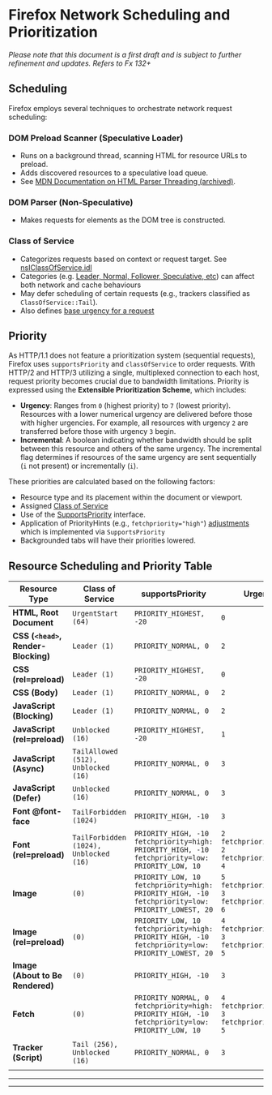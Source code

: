 # Firefox Network Scheduling and Prioritization

*Please note that this document is a first draft and is subject to further refinement and updates.*
*Refers to Fx 132+*


## Scheduling
Firefox employs several techniques to orchestrate network request scheduling:

### DOM Preload Scanner (Speculative Loader)
- Runs on a background thread, scanning HTML for resource URLs to preload.
- Adds discovered resources to a speculative load queue.
- See [MDN Documentation on HTML Parser Threading (archived)](https://web.archive.org/web/20201021003137/https://developer.mozilla.org/en-US/docs/Mozilla/Gecko/HTML_parser_threading).

### DOM Parser (Non-Speculative)
- Makes requests for elements as the DOM tree is constructed.

### Class of Service
- Categorizes requests based on context or request target. See [nsIClassOfService.idl](https://searchfox.org/mozilla-central/rev/f549a50b1e39b1e6bea19912d92545c4c0a06b7b/netwerk/base/nsIClassOfService.idl#7-15)
- Categories (e.g. [Leader, Normal, Follower, Speculative, etc](https://searchfox.org/mozilla-central/rev/f549a50b1e39b1e6bea19912d92545c4c0a06b7b/netwerk/base/nsIClassOfService.idl#69-102)) can affect both network and cache behaviours
- May defer scheduling of certain requests (e.g., trackers classified as `ClassOfService::Tail`).
- Also defines [base urgency for a request](https://searchfox.org/mozilla-central/rev/f2c181a7ab3bfea4d2266521e6eac713630479b3/netwerk/protocol/http/nsHttpHandler.cpp#794-818)

## Priority
As HTTP/1.1 does not feature a prioritization system (sequential requests), Firefox uses `supportsPriority` and `classOfService` to order requests.
With HTTP/2 and HTTP/3 utilizing a single, multiplexed connection to each host, request priority becomes crucial due to bandwidth limitations. Priority is expressed using the **Extensible Prioritization Scheme**, which includes:

- **Urgency**: Ranges from `0` (highest priority) to `7` (lowest priority). Resources with a lower numerical urgency are delivered before those with higher urgencies. For example, all resources with urgency `2` are transferred before those with urgency `3` begin.
- **Incremental**: A boolean indicating whether bandwidth should be split between this resource and others of the same urgency. The incremental flag determines if resources of the same urgency are sent sequentially (`i` not present) or incrementally (`i`).

These priorities are calculated based on the following factors:
- Resource type and its placement within the document or viewport.
- Assigned [Class of Service](https://searchfox.org/mozilla-central/rev/f2c181a7ab3bfea4d2266521e6eac713630479b3/netwerk/protocol/http/nsHttpHandler.cpp#794-818)
- Use of the [SupportsPriority](https://searchfox.org/mozilla-central/rev/f549a50b1e39b1e6bea19912d92545c4c0a06b7b/xpcom/threads/nsISupportsPriority.idl#8-16) interface.
- Application of PriorityHints (e.g., `fetchpriority="high"`) [adjustments](https://searchfox.org/mozilla-central/rev/1e8cec3727d6e09f4af41bb3d202b7a4c326ed84/modules/libpref/init/StaticPrefList.yaml#12615-12863) which is implemented via `SupportsPriority`
- Backgrounded tabs will have their priorities lowered.

## Resource Scheduling and Priority Table

| **Resource Type**                    | **Class of Service**                    | **supportsPriority**                                                                 | **Urgency**                                   | **Incremental** | **Notes**                                                                 |
|--------------------------------------|------------------------------------------|--------------------------------------------------------------------------------------|-----------------------------------------------|-----------------|---------------------------------------------------------------------------|
| **HTML, Root Document**              | `UrgentStart (64)`                       | `PRIORITY_HIGHEST, -20`                                                              | `0`                                           | `true`          |                                                                           |
| **CSS (`<head>`, Render-Blocking)**  | `Leader (1)`                             | `PRIORITY_NORMAL, 0`                                                                 | `2`                                           | `false`         |                                                                           |
| **CSS (rel=preload)**                | `Leader (1)`                             | `PRIORITY_HIGHEST, -20`                                                              | `0`                                           | `false`         |                                                                           |
| **CSS (Body)**                       | `Leader (1)`                             | `PRIORITY_NORMAL, 0`                                                                 | `2`                                           | `false`         |                                                                           |
| **JavaScript (Blocking)**            | `Leader (1)`                             | `PRIORITY_NORMAL, 0`                                                                 | `2`                                           | `false`         |                                                                           |
| **JavaScript (rel=preload)**         | `Unblocked (16)`                         | `PRIORITY_HIGHEST, -20`                                                              | `1`                                           | `false`         |                                                                           |
| **JavaScript (Async)**               | `TailAllowed (512), Unblocked (16)`      | `PRIORITY_NORMAL, 0`                                                                 | `3`                                           | `false`         |                                                                           |
| **JavaScript (Defer)**               | `Unblocked (16)`                         | `PRIORITY_NORMAL, 0`                                                                 | `3`                                           | `false`         |                                                                           |
| **Font @font-face**                  | `TailForbidden (1024)`                   | `PRIORITY_HIGH, -10`                                                                 | `3`                                           | `false`         |  Urgency affected by `TailForbidden` CoS                                  |
| **Font (rel=preload)**               | `TailForbidden (1024), Unblocked (16)`   | `PRIORITY_HIGH, -10`<br>`fetchpriority=high: PRIORITY_HIGH, -10`<br>`fetchpriority=low: PRIORITY_LOW, 10` | `2`<br>`fetchpriority=high: 2`<br>`fetchpriority=low: 4` | `false`         |                                                                           |
| **Image**                            | `(0)`                                    | `PRIORITY_LOW, 10`<br>`fetchpriority=high: PRIORITY_HIGH, -10`<br>`fetchpriority=low: PRIORITY_LOWEST, 20` | `5`<br>`fetchpriority=high: 3`<br>`fetchpriority=low: 6` | `true`          |                                                                           |
| **Image (rel=preload)**              | `(0)`                                    | `PRIORITY_LOW, 10`<br>`fetchpriority=high: PRIORITY_HIGH, -10`<br>`fetchpriority=low: PRIORITY_LOWEST, 20` | `4`<br>`fetchpriority=high: 3`<br>`fetchpriority=low: 5` | `true`          |                                                                           |
| **Image (About to Be Rendered)**     | `(0)`                                    | `PRIORITY_HIGH, -10`                                                                 | `3`                         | `true`          | See: [image_layout_network_priority](https://searchfox.org/mozilla-central/rev/a13db27562f9237db97e2ea5b01dc879d5b55b74/modules/libpref/init/StaticPrefList.yaml#7429-7431) and [bug 1915817](https://bugzilla.mozilla.org/show_bug.cgi?id=1915817)                                   |
| **Fetch**                            | `(0)`                                    | `PRIORITY_NORMAL, 0`<br>`fetchpriority=high: PRIORITY_HIGH, -10`<br>`fetchpriority=low: PRIORITY_LOW, 10` | `4`<br>`fetchpriority=high: 3`<br>`fetchpriority=low: 5` | `false`         |                                                                           |
| **Tracker (Script)**                 | `Tail (256), Unblocked (16)`             | `PRIORITY_NORMAL, 0`                                                                 | `3`                                           | `false`         | Request is tailed, i.e., deferred by a constant multiplied by the number of pending requests. |

---


---
